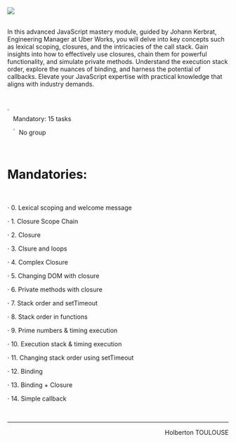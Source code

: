 
<img src="https://github.com/TessierV/holbertonschool-web_front_end/assets/113889290/b3d97a3f-4056-48e2-bef4-9784b8e4a8ff" />

<br>
<br>

<p>In this advanced JavaScript mastery module, guided by Johann Kerbrat, Engineering Manager at Uber Works, you will delve into key concepts such as lexical scoping, closures, and the intricacies of the call stack. Gain insights into how to effectively use closures, chain them for powerful functionality, and simulate private methods. Understand the execution stack order, explore the nuances of binding, and harness the potential of callbacks. Elevate your JavaScript expertise with practical knowledge that aligns with industry demands.</p>
<br><br>
<img align="left" width="2%" alt="Github" src="https://github.com/TessierV/TessierV/assets/113889290/75f76703-549a-45ed-8091-9fdc76ed72eb" />
<p align="left">Mandatory: 15 tasks</p>
<img align="left" width="2%" alt="Github" src="https://github.com/TessierV/TessierV/assets/113889290/75f76703-549a-45ed-8091-9fdc76ed72eb" />
<p align="left">No group</p>

<br>
<h1  align="left">Mandatories:</h1>
<br> 
<p align="left">⋅ 0. Lexical scoping and welcome message</p>
<p align="left">⋅ 1. Closure Scope Chain</p>
<p align="left">⋅ 2. Closure</p>
<p align="left">⋅ 3. Clsure and loops</p>
<p align="left">⋅ 4. Complex Closure</p>
<p align="left">⋅ 5. Changing DOM with closure</p>
<p align="left">⋅ 6. Private methods with closure</p>
<p align="left">⋅ 7. Stack order and setTimeout</p>
<p align="left">⋅ 8. Stack order in functions</p>
<p align="left">⋅ 9. Prime numbers & timing execution</p>
<p align="left">⋅ 10. Execution stack & timing execution</p>
<p align="left">⋅ 11. Changing stack order using setTimeout</p>
<p align="left">⋅ 12. Binding</p>
<p align="left">⋅ 13. Binding + Closure</p>
<p align="left">⋅ 14. Simple callback</p>

<br/><hr>
<p align="right">Holberton TOULOUSE</p>
